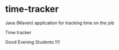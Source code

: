 # time-tracker
Java (Maven) application for tracking time on the job

Time tracker

Good Evening Students !!!!
